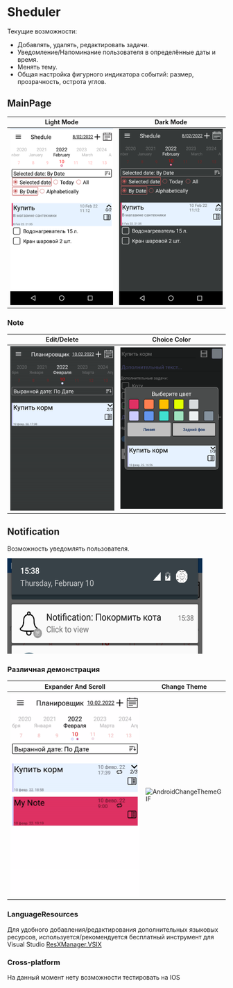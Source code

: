 # Sheduler

Текущие возможности:
- Добавлять, удалять, редактировать задачи.
- Уведомление/Напоминание пользователя в определённые даты и время.
- Менять тему.
- Общая настройка фигурного индикатора событий: размер, прозрачность, острота углов.

## MainPage
| Light Mode | Dark Mode |
| --------- | -------- |
| ![Android Screenshot](https://github.com/ClioBro/Sheduler/blob/main/art/shedule_main_page_light.png) | ![Android Screenshot](https://github.com/ClioBro/Sheduler/blob/main/art/shedule_main_page_dark.png) |

### Note
| Edit/Delete | Choice Color | 
| ----------- | ------------ | 
| ![AndroidEditDeleteGIF](https://github.com/ClioBro/Sheduler/blob/main/art/editor_animation.gif) | ![Android Screenshot](https://github.com/ClioBro/Sheduler/blob/main/art/choose_color_dark.png) |

## Notification
Возможность уведомлять пользователя.

<img src="https://github.com/ClioBro/Sheduler/blob/main/art/PopUp_Notification.png" width="450" height="220">

### Различная демонстрация
| Expander And Scroll | Change Theme |
| ------------------- | ------------ |
| ![ExpandedGIF](https://github.com/ClioBro/Sheduler/blob/main/art/expandAndScroll_animation.gif) | ![AndroidChangeThemeGIF](https://github.com/ClioBro/Sheduler/blob/main/art/Theme_change_animation.gif) | 

### LanguageResources
Для удобного добавления/редактирования дополнительных языковых ресурсов, используется/рекомендуется бесплатный инструмент для Visual Studio [ResXManager.VSIX](https://marketplace.visualstudio.com/items?itemName=TomEnglert.ResXManager)

### Сross-platform
На данный момент нету возможности тестировать на IOS 

